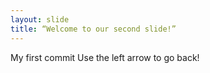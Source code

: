 ```yaml
---
layout: slide
title: “Welcome to our second slide!”
---
```

My first commit
Use the left arrow to go back!
